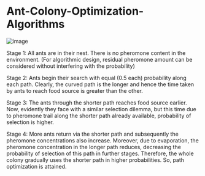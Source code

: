# Ant-Colony-Optimization-Algorithms

![image](https://user-images.githubusercontent.com/69694512/178684144-f3dc588e-098d-4d31-9513-3649d7576b8f.png)


Stage 1: All ants are in their nest. There is no pheromone content in the environment. (For algorithmic design, residual pheromone amount can be considered without interfering with the probability)


Stage 2: Ants begin their search with equal (0.5 each) probability along each path. Clearly, the curved path is the longer and hence the time taken by ants to reach food source is greater than the other.


Stage 3: The ants through the shorter path reaches food source earlier. Now, evidently they face with a similar selection dilemma, but this time due to pheromone trail along the shorter path already available, probability of selection is higher.


Stage 4: More ants return via the shorter path and subsequently the pheromone concentrations also increase. Moreover, due to evaporation, the pheromone concentration in the longer path reduces, decreasing the probability of selection of this path in further stages. Therefore, the whole colony gradually uses the shorter path in higher probabilities. So, path optimization is attained.

